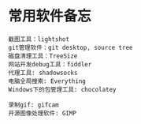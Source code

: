 # 常用软件备忘

    截图工具：lightshot
    git管理软件：git desktop, source tree
    磁盘清理工具：TreeSize
    网站开发debug工具：fiddler
    代理工具: shadowsocks
    电脑全局搜索: Everything
    Windows下的包管理工具: chocolatey

    录制gif: gifcam
    开源图像处理软件: GIMP
